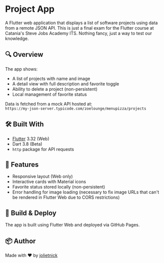 # Project App

A Flutter web application that displays a list of software projects using data from a remote JSON API.
This is just a final exam for the Flutter course at Catania's Steve Jobs Academy ITS. Nothing fancy, just a way to test our knowledge.

## 🔍 Overview

The app shows:

- A list of projects with name and image
- A detail view with full description and favorite toggle
- Ability to delete a project (non-persistent)
- Local management of favorite status

Data is fetched from a mock API hosted at:  
`https://my-json-server.typicode.com/zoelounge/menupizza/projects`

## 🛠️ Built With

- [Flutter](https://flutter.dev/) 3.32 (Web)
- Dart 3.8 (Beta)
- `http` package for API requests

## 🧪 Features

- Responsive layout (Web only)
- Interactive cards with Material icons
- Favorite status stored locally (non-persistent)
- Error handling for image loading (necessary to  fix image URLs that can't be rendered in Flutter Web due to CORS restrictions)

## 🚀 Build & Deploy

The app is built using Flutter Web and deployed via GitHub Pages.

## 📦 Author

Made with ❤️ by [jolietnick](https://github.com/jolietnick)
